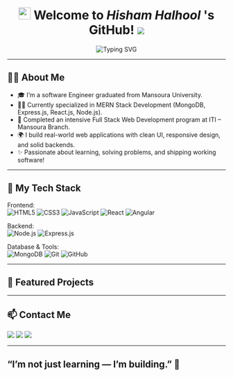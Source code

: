 <h1 align="center">
  <img src="https://media.giphy.com/media/hvRJCLFzcasrR4ia7z/giphy.gif" width="28">
  Welcome to <em>Hisham Halhool </em>'s GitHub!
  <img src="https://komarev.com/ghpvc/?username=HishamHalhool&style=flat-square&label=VIEWS">
</h1>

<p align="center">
  <img src="https://readme-typing-svg.demolab.com?font=Kalam&weight=700&pause=1000&color=2196F3&center=true&width=435&lines=Full+Stack+MERN+Developer;Crafting+Web+Apps+With+Real+Impact;Always+Learning+and+Building!" alt="Typing SVG" />
</p>

---

## 👨‍💻 About Me

- 🎓 I’m a software Engineer graduated from Mansoura University.
- 🧑‍💻 Currently specialized in MERN Stack Development (MongoDB, Express.js, React.js, Node.js).
- 🏫 Completed an intensive Full Stack Web Development program at ITI – Mansoura Branch.
- 🌍 I build real-world web applications with clean UI, responsive design, and solid backends.
- ✨ Passionate about learning, solving problems, and shipping working software!

---

## 🚀 My Tech Stack

Frontend:  
![HTML5](https://img.shields.io/badge/-HTML5-E34F26?style=flat&logo=html5&logoColor=white)
![CSS3](https://img.shields.io/badge/-CSS3-1572B6?style=flat&logo=css3)
![JavaScript](https://img.shields.io/badge/-JavaScript-F7DF1E?style=flat&logo=javascript&logoColor=black)
![React](https://img.shields.io/badge/-React-20232A?style=flat&logo=react)
![Angular](https://img.shields.io/badge/-Angular-DD0031?style=flat&logo=angular&logoColor=white)



Backend:  
![Node.js](https://img.shields.io/badge/-Node.js-339933?style=flat&logo=node.js&logoColor=white)
![Express.js](https://img.shields.io/badge/-Express.js-000000?style=flat&logo=express)

Database & Tools:  
![MongoDB](https://img.shields.io/badge/-MongoDB-47A248?style=flat&logo=mongodb)
![Git](https://img.shields.io/badge/-Git-F05032?style=flat&logo=git&logoColor=white)
![GitHub](https://img.shields.io/badge/-GitHub-181717?style=flat&logo=github)

---

## 🌟 Featured Projects



---

## 📫 Contact Me

<a href="mailto:hisham.halhool@gmail.com"><img src="https://img.shields.io/badge/-Gmail-D14836?style=for-the-badge&logo=gmail&logoColor=white"></a>
<a href="https://www.linkedin.com/in/hisham-halhool-b8a8a3204/"><img src="https://img.shields.io/badge/-LinkedIn-0077B5?style=for-the-badge&logo=linkedin&logoColor=white"></a>
<a href="https://wa.me/+201066359864" target="_blank"><img src="https://img.shields.io/badge/-WhatsApp-25D366?style=for-the-badge&logo=whatsapp&logoColor=white"></a>

---

## “I’m not just learning — I’m building.” 🚀
